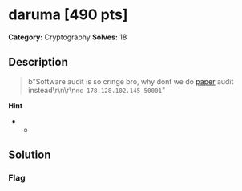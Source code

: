 # daruma [490 pts]

**Category:** Cryptography
**Solves:** 18

## Description
>b"Software audit is so cringe bro, why dont we do [paper](https://is.its.ac.id/pubs/oajis/index.php/home/detail/1554/ALGORITMA-AUTHENTICATED-ENCRYPTION-PUBLIC-KEY-CRYPTO-SYSTEM-BERBASIS-CARMICHAEL-FUNCTION-AECF) audit instead\r\n\r\n`nc 178.128.102.145 50001`"

**Hint**
* -

## Solution

### Flag

